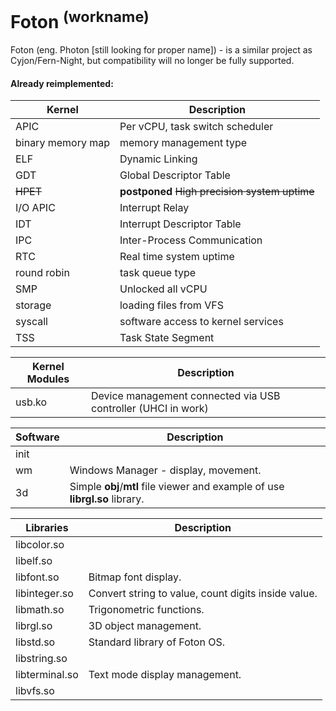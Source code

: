 # Foton <sup>(workname)</sup>

Foton (eng. Photon [still looking for proper name]) - is a similar project as Cyjon/Fern-Night, but compatibility will no longer be fully supported.

#### Already reimplemented:

|Kernel|Description|
|-|-|
|APIC|Per vCPU, task switch scheduler|
|binary memory map|memory management type|
|ELF|Dynamic Linking|
|GDT|Global Descriptor Table|
|~~HPET~~|**postponed** ~~High precision system uptime~~|
|I/O APIC|Interrupt Relay|
|IDT|Interrupt Descriptor Table|
|IPC|Inter-Process Communication|
|RTC|Real time system uptime|
|round robin|task queue type|
|SMP|Unlocked all vCPU|
|storage|loading files from VFS|
|syscall|software access to kernel services|
|TSS|Task State Segment|

|Kernel Modules|Description|
|-|-|
|usb.ko|Device management connected via USB controller (UHCI in work)|

|Software|Description|
|-|-|
|init||
|wm|Windows Manager - display, movement.|
|3d| Simple **obj**/**mtl** file viewer and example of use **librgl.so** library. |

|Libraries|Description|
|-|-|
|libcolor.so||
|libelf.so||
|libfont.so|Bitmap font display.|
|libinteger.so|Convert string to value, count digits inside value.|
|libmath.so|Trigonometric functions.|
|librgl.so|3D object management.|
|libstd.so|Standard library of Foton OS.|
|libstring.so||
|libterminal.so|Text mode display management.|
|libvfs.so||
